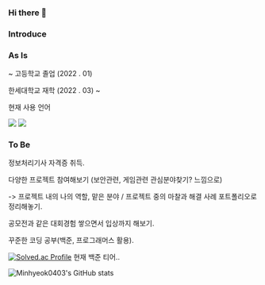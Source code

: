 ### Hi there 👋



### Introduce


### As Is

~ 고등학교 졸업 (2022 . 01)

한세대학교 재학 (2022 . 03) ~

현재 사용 언어 

<img src="https://img.shields.io/badge/C-F6E05E?style=flat&logo=C&logoColor=0000FF"/> <img src="https://img.shields.io/badge/Java-000000?style=flat&logo=Java&logoColor=white"/>



### To Be 

정보처리기사 자격증 취득.

다양한 프로젝트 참여해보기
(보안관련, 게임관련 관심분야찾기? 느낌으로)

-> 프로젝트 내의 나의 역할, 맡은 분야 / 프로젝트 중의 마찰과 해결 사례 포트폴리오로 정리해놓기.

공모전과 같은 대회경험 쌓으면서 입상까지 해보기.

꾸준한 코딩 공부(백준, 프로그래머스 활용).





[![Solved.ac Profile](http://mazassumnida.wtf/api/v2/generate_badge?boj=mlk0403)](https://solved.ac/mlk0403/)
현재 백준 티어..


![Minhyeok0403's GitHub stats](https://github-readme-stats.vercel.app/api?username=Minhyeok0403&show_icons=true&theme=radical)

<!--
**Minhyeok0403/Minhyeok0403** is a ✨ _special_ ✨ repository because its `README.md` (this file) appears on your GitHub profile.

Here are some ideas to get you started:

- 🔭 I’m currently working on ...
- 🌱 I’m currently learning ...
- 👯 I’m looking to collaborate on ...
- 🤔 I’m looking for help with ...
- 💬 Ask me about ...
- 📫 How to reach me: ...
- 😄 Pronouns: ...
- ⚡ Fun fact: ...
-->
